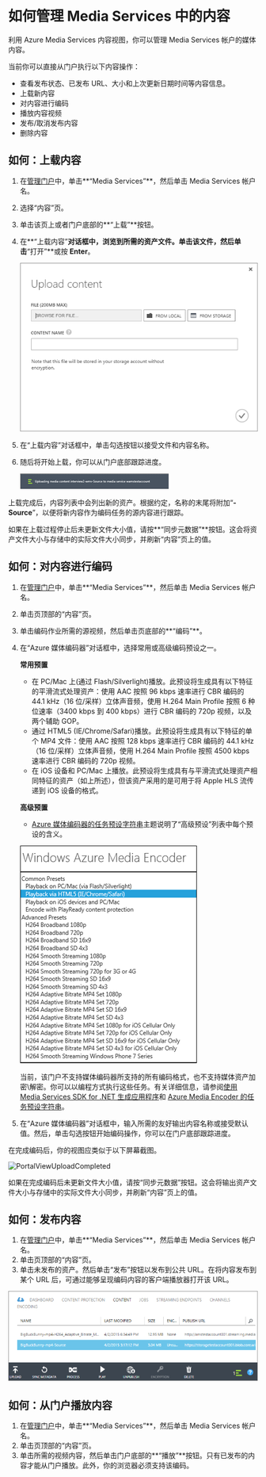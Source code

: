 ﻿<properties linkid="manage-services-mediaservices-manage-media-services-content" urlDisplayName="How to manage media content" pageTitle="How to manage media content - Azure Media Services" metaKeywords="" description="Learn how to manage your media content in Azure Media Services." metaCanonical="" services="media-services" documentationCenter="" title="How to Manage Content in Media Services" authors="migree" solutions="" manager="" editor="" />
<tags ms.service="media-services"
    ms.date="02/24/2015"
    wacn.date="04/11/2015"
    />

如何管理 Media Services 中的内容
================================

利用 Azure Media Services 内容视图，你可以管理 Media Services 帐户的媒体内容。

当前你可以直接从门户执行以下内容操作：

-   查看发布状态、已发布 URL、大小和上次更新日期时间等内容信息。
-   上载新内容
-   对内容进行编码
-   播放内容视频
-   发布/取消发布内容
-   删除内容

如何：上载内容
--------------

1.  在[管理门户](https://manage.windowsazure.cn)中，单击**“Media Services”**，然后单击 Media Services 帐户名。
2.  选择“内容”页。
3.  单击该页上或者门户底部的**“上载”**按钮。
4.  在**“上载内容”**对话框中，浏览到所需的资产文件。单击该文件，然后单击**“打开”**或按 **Enter**。

    ![UploadContentDialog](./media/media-services-manage-content/UploadContent.png)

5.  在“上载内容”对话框中，单击勾选按钮以接受文件和内容名称。
6.  随后将开始上载，你可以从门户底部跟踪进度。

    ![JobStatus](./media/media-services-manage-content/Status.png)

上载完成后，内容列表中会列出新的资产。根据约定，名称的末尾将附加“**-Source**”，以便将新内容作为编码任务的源内容进行跟踪。

如果在上载过程停止后未更新文件大小值，请按**“同步元数据”**按钮。这会将资产文件大小与存储中的实际文件大小同步，并刷新“内容”页上的值。

如何：对内容进行编码
--------------------

1.  在[管理门户](https://manage.windowsazure.cn)中，单击**“Media Services”**，然后单击 Media Services 帐户名。
2.  单击页顶部的“内容”页。
3.  单击编码作业所需的源视频，然后单击页底部的**“编码”**。
4.  在“Azure 媒体编码器”对话框中，选择常用或高级编码预设之一。

    **常用预置**

    -   在 PC/Mac 上(通过 Flash/Silverlight)播放。此预设将生成具有以下特征的平滑流式处理资产：使用 AAC 按照 96 kbps 速率进行 CBR 编码的 44.1 kHz（16 位/采样）立体声音频，使用 H.264 Main Profile 按照 6 种位速率（3400 kbps 到 400 kbps）进行 CBR 编码的 720p 视频，以及两个辅助 GOP。
    -   通过 HTML5 (IE/Chrome/Safari)播放。此预设将生成具有以下特征的单个 MP4 文件：使用 AAC 按照 128 kbps 速率进行 CBR 编码的 44.1 kHz（16 位/采样）立体声音频，使用 H.264 Main Profile 按照 4500 kbps 速率进行 CBR 编码的 720p 视频。
    -   在 iOS 设备和 PC/Mac 上播放。此预设将生成具有与平滑流式处理资产相同特征的资产（如上所述），但该资产采用的是可用于将 Apple HLS 流传递到 iOS 设备的格式。

    **高级预置**

    -   [Azure 媒体编码器的任务预设字符串](https://msdn.microsoft.com/zh-CN/library/jj129582.aspx)主题说明了“高级预设”列表中每个预设的含义。

    ![EncoderDialog](./media/media-services-manage-content/EncoderDialog2.png)

    当前，该门户不支持媒体编码器所支持的所有编码格式，也不支持媒体资产加密&#92;解密。你可以以编程方式执行这些任务。有关详细信息，请参阅[使用 Media Services SDK for .NET 生成应用程序](https://msdn.microsoft.com/zh-CN/library/hh973613.aspx)和 [Azure Media Encoder 的任务预设字符串](https://msdn.microsoft.com/zh-CN/library/jj129582.aspx)。

5.  在“Azure 媒体编码器”对话框中，输入所需的友好输出内容名称或接受默认值。然后，单击勾选按钮开始编码操作，你可以在门户底部跟踪进度。

在完成编码后，你的视图应类似于以下屏幕截图。

![PortalViewUploadCompleted](./media/media-services-manage-content/media-services-encrypt-content)

如果在完成编码后未更新文件大小值，请按“同步元数据”按钮。这会将输出资产文件大小与存储中的实际文件大小同步，并刷新“内容”页上的值。

如何：发布内容
--------------

1.  在[管理门户](https://manage.windowsazure.cn)中，单击**“Media Services”**，然后单击 Media Services 帐户名。
2.  单击页顶部的“内容”页。
3.  单击未发布的资产。然后单击“发布”按钮以发布到公共 URL。在将内容发布到某个 URL 后，可通过能够呈现编码内容的客户端播放器打开该 URL。

![PublishedContent](./media/media-services-manage-content/media-services-upload-content-published.png)

如何：从门户播放内容
--------------------

1.  在[管理门户](https://manage.windowsazure.cn)中，单击**“Media Services”**，然后单击 Media Services 帐户名。
2.  单击页顶部的“内容”页。
3.  单击所需的视频内容，然后单击门户底部的**“播放”**按钮。只有已发布的内容才能从门户播放。此外，你的浏览器必须支持该编码。

